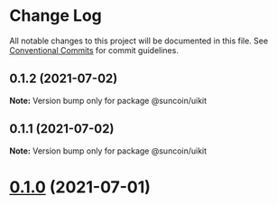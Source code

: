 # Change Log

All notable changes to this project will be documented in this file.
See [Conventional Commits](https://conventionalcommits.org) for commit guidelines.

## 0.1.2 (2021-07-02)

**Note:** Version bump only for package @suncoin/uikit





## 0.1.1 (2021-07-02)

**Note:** Version bump only for package @suncoin/uikit






# [0.1.0](https://github.com/suncoinchain/suncoin-toolkit/tree/master/packages/suncoin-uikit/compare/@suncoin/uikit@0.1.0) (2021-07-01)
